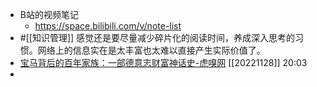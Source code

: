 - B站的视频笔记
    - https://space.bilibili.com/v/note-list
- #[[知识管理]] 感觉还是要尽量减少碎片化的阅读时间，养成深入思考的习惯。网络上的信息实在是太丰富也太难以直接产生实际价值了。
- [宝马背后的百年家族：一部德意志财富神话史-虎嗅网](https://m.huxiu.com/article/546286.html) [[20221128]] 20:03
- 
